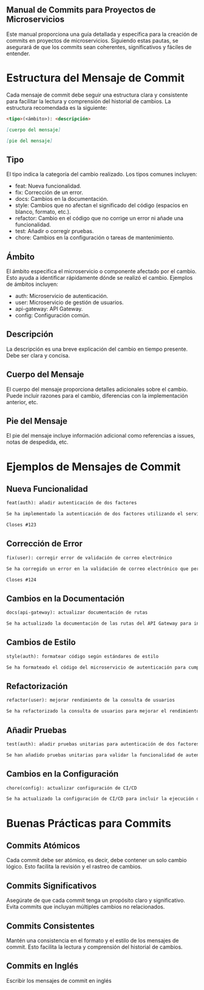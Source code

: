 ## Manual de Commits para Proyectos de Microservicios
Este manual proporciona una guía detallada y específica para la creación de commits en proyectos de microservicios. Siguiendo estas pautas, se asegurará de que los commits sean coherentes, significativos y fáciles de entender.

# Estructura del Mensaje de Commit
Cada mensaje de commit debe seguir una estructura clara y consistente para facilitar la lectura y comprensión del historial de cambios. La estructura recomendada es la siguiente:

```markdown 
<tipo>(<ámbito>): <descripción>

[cuerpo del mensaje]

[pie del mensaje]
```
## Tipo
El tipo indica la categoría del cambio realizado. Los tipos comunes incluyen:

 - feat: Nueva funcionalidad.
 - fix: Corrección de un error.
 - docs: Cambios en la documentación.
 - style: Cambios que no afectan el significado del código (espacios en blanco, formato, etc.).
 - refactor: Cambio en el código que no corrige un error ni añade una funcionalidad.
 - test: Añadir o corregir pruebas.
 - chore: Cambios en la configuración o tareas de mantenimiento.

## Ámbito
El ámbito especifica el microservicio o componente afectado por el cambio. Esto ayuda a identificar rápidamente dónde se realizó el cambio. Ejemplos de ámbitos incluyen:

 - auth: Microservicio de autenticación.
 - user: Microservicio de gestión de usuarios.
 - api-gateway: API Gateway.
 - config: Configuración común.

## Descripción
La descripción es una breve explicación del cambio en tiempo presente. Debe ser clara y concisa.

## Cuerpo del Mensaje
El cuerpo del mensaje proporciona detalles adicionales sobre el cambio. Puede incluir razones para el cambio, diferencias con la implementación anterior, etc.

## Pie del Mensaje
El pie del mensaje incluye información adicional como referencias a issues, notas de despedida, etc.

# Ejemplos de Mensajes de Commit

## Nueva Funcionalidad

```markdown 
feat(auth): añadir autenticación de dos factores

Se ha implementado la autenticación de dos factores utilizando el servicio de autenticación de Google.

Closes #123
```

## Corrección de Error

```markdown 
fix(user): corregir error de validación de correo electrónico

Se ha corregido un error en la validación de correo electrónico que permitía correos inválidos.

Closes #124
```

## Cambios en la Documentación

```markdown 
docs(api-gateway): actualizar documentación de rutas

Se ha actualizado la documentación de las rutas del API Gateway para incluir las nuevas rutas de autenticación.
```

## Cambios de Estilo

```markdown 
style(auth): formatear código según estándares de estilo

Se ha formateado el código del microservicio de autenticación para cumplir con los estándares de estilo del proyecto.
```

## Refactorización

```markdown 
refactor(user): mejorar rendimiento de la consulta de usuarios

Se ha refactorizado la consulta de usuarios para mejorar el rendimiento y reducir el tiempo de respuesta.
```

## Añadir Pruebas

```markdown 
test(auth): añadir pruebas unitarias para autenticación de dos factores

Se han añadido pruebas unitarias para validar la funcionalidad de autenticación de dos factores.
```

## Cambios en la Configuración

```markdown 
chore(config): actualizar configuración de CI/CD

Se ha actualizado la configuración de CI/CD para incluir la ejecución de pruebas en el microservicio de autenticación.
```

# Buenas Prácticas para Commits

## Commits Atómicos
Cada commit debe ser atómico, es decir, debe contener un solo cambio lógico. Esto facilita la revisión y el rastreo de cambios.

## Commits Significativos
Asegúrate de que cada commit tenga un propósito claro y significativo. Evita commits que incluyan múltiples cambios no relacionados.

## Commits Consistentes
Mantén una consistencia en el formato y el estilo de los mensajes de commit. Esto facilita la lectura y comprensión del historial de cambios.

## Commits en Inglés
Escribir los mensajes de commit en inglés